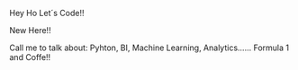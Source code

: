 Hey Ho Let´s Code!!

New Here!!

Call me to talk about: 
Pyhton, BI, Machine Learning, Analytics...... Formula 1 and Coffe!!
